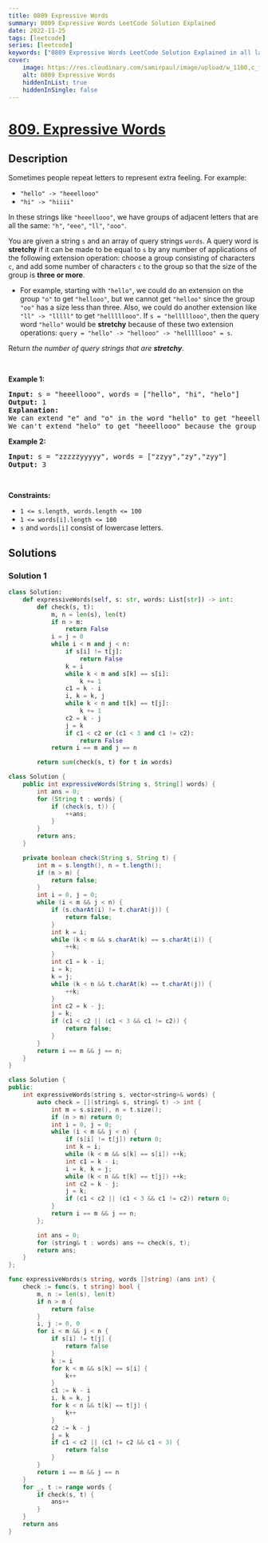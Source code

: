 ```yaml
---
title: 0809 Expressive Words
summary: 0809 Expressive Words LeetCode Solution Explained
date: 2022-11-25
tags: [leetcode]
series: [leetcode]
keywords: ["0809 Expressive Words LeetCode Solution Explained in all languages", "0809 Expressive Words", "LeetCode", "leetcode solution in Python3 C++ Java Go PHP Ruby Swift TypeScript Rust C# JavaScript C", "GeeksforGeeks", "InterviewBit", "Coding Ninjas", "HackerRank", "HackerEarth", "CodeChef", "TopCoder", "AlgoExpert", "freeCodeCamp", "Codeforces", "GitHub", "AtCoder", "Samir Paul"]
cover:
    image: https://res.cloudinary.com/samirpaul/image/upload/w_1100,c_fit,co_rgb:FFFFFF,l_text:Arial_75_bold:0809 Expressive Words - Solution Explained/problem-solving.webp
    alt: 0809 Expressive Words
    hiddenInList: true
    hiddenInSingle: false
---
```



# [809. Expressive Words](https://leetcode.com/problems/expressive-words)


## Description

<p>Sometimes people repeat letters to represent extra feeling. For example:</p>

<ul>
	<li><code>&quot;hello&quot; -&gt; &quot;heeellooo&quot;</code></li>
	<li><code>&quot;hi&quot; -&gt; &quot;hiiii&quot;</code></li>
</ul>

<p>In these strings like <code>&quot;heeellooo&quot;</code>, we have groups of adjacent letters that are all the same: <code>&quot;h&quot;</code>, <code>&quot;eee&quot;</code>, <code>&quot;ll&quot;</code>, <code>&quot;ooo&quot;</code>.</p>

<p>You are given a string <code>s</code> and an array of query strings <code>words</code>. A query word is <strong>stretchy</strong> if it can be made to be equal to <code>s</code> by any number of applications of the following extension operation: choose a group consisting of characters <code>c</code>, and add some number of characters <code>c</code> to the group so that the size of the group is <strong>three or more</strong>.</p>

<ul>
	<li>For example, starting with <code>&quot;hello&quot;</code>, we could do an extension on the group <code>&quot;o&quot;</code> to get <code>&quot;hellooo&quot;</code>, but we cannot get <code>&quot;helloo&quot;</code> since the group <code>&quot;oo&quot;</code> has a size less than three. Also, we could do another extension like <code>&quot;ll&quot; -&gt; &quot;lllll&quot;</code> to get <code>&quot;helllllooo&quot;</code>. If <code>s = &quot;helllllooo&quot;</code>, then the query word <code>&quot;hello&quot;</code> would be <strong>stretchy</strong> because of these two extension operations: <code>query = &quot;hello&quot; -&gt; &quot;hellooo&quot; -&gt; &quot;helllllooo&quot; = s</code>.</li>
</ul>

<p>Return <em>the number of query strings that are <strong>stretchy</strong></em>.</p>

<p>&nbsp;</p>
<p><strong class="example">Example 1:</strong></p>

<pre>
<strong>Input:</strong> s = &quot;heeellooo&quot;, words = [&quot;hello&quot;, &quot;hi&quot;, &quot;helo&quot;]
<strong>Output:</strong> 1
<strong>Explanation:</strong> 
We can extend &quot;e&quot; and &quot;o&quot; in the word &quot;hello&quot; to get &quot;heeellooo&quot;.
We can&#39;t extend &quot;helo&quot; to get &quot;heeellooo&quot; because the group &quot;ll&quot; is not size 3 or more.
</pre>

<p><strong class="example">Example 2:</strong></p>

<pre>
<strong>Input:</strong> s = &quot;zzzzzyyyyy&quot;, words = [&quot;zzyy&quot;,&quot;zy&quot;,&quot;zyy&quot;]
<strong>Output:</strong> 3
</pre>

<p>&nbsp;</p>
<p><strong>Constraints:</strong></p>

<ul>
	<li><code>1 &lt;= s.length, words.length &lt;= 100</code></li>
	<li><code>1 &lt;= words[i].length &lt;= 100</code></li>
	<li><code>s</code> and <code>words[i]</code> consist of lowercase letters.</li>
</ul>

## Solutions

### Solution 1

<!-- tabs:start -->

```python
class Solution:
    def expressiveWords(self, s: str, words: List[str]) -> int:
        def check(s, t):
            m, n = len(s), len(t)
            if n > m:
                return False
            i = j = 0
            while i < m and j < n:
                if s[i] != t[j]:
                    return False
                k = i
                while k < m and s[k] == s[i]:
                    k += 1
                c1 = k - i
                i, k = k, j
                while k < n and t[k] == t[j]:
                    k += 1
                c2 = k - j
                j = k
                if c1 < c2 or (c1 < 3 and c1 != c2):
                    return False
            return i == m and j == n

        return sum(check(s, t) for t in words)
```

```java
class Solution {
    public int expressiveWords(String s, String[] words) {
        int ans = 0;
        for (String t : words) {
            if (check(s, t)) {
                ++ans;
            }
        }
        return ans;
    }

    private boolean check(String s, String t) {
        int m = s.length(), n = t.length();
        if (n > m) {
            return false;
        }
        int i = 0, j = 0;
        while (i < m && j < n) {
            if (s.charAt(i) != t.charAt(j)) {
                return false;
            }
            int k = i;
            while (k < m && s.charAt(k) == s.charAt(i)) {
                ++k;
            }
            int c1 = k - i;
            i = k;
            k = j;
            while (k < n && t.charAt(k) == t.charAt(j)) {
                ++k;
            }
            int c2 = k - j;
            j = k;
            if (c1 < c2 || (c1 < 3 && c1 != c2)) {
                return false;
            }
        }
        return i == m && j == n;
    }
}
```

```cpp
class Solution {
public:
    int expressiveWords(string s, vector<string>& words) {
        auto check = [](string& s, string& t) -> int {
            int m = s.size(), n = t.size();
            if (n > m) return 0;
            int i = 0, j = 0;
            while (i < m && j < n) {
                if (s[i] != t[j]) return 0;
                int k = i;
                while (k < m && s[k] == s[i]) ++k;
                int c1 = k - i;
                i = k, k = j;
                while (k < n && t[k] == t[j]) ++k;
                int c2 = k - j;
                j = k;
                if (c1 < c2 || (c1 < 3 && c1 != c2)) return 0;
            }
            return i == m && j == n;
        };

        int ans = 0;
        for (string& t : words) ans += check(s, t);
        return ans;
    }
};
```

```go
func expressiveWords(s string, words []string) (ans int) {
	check := func(s, t string) bool {
		m, n := len(s), len(t)
		if n > m {
			return false
		}
		i, j := 0, 0
		for i < m && j < n {
			if s[i] != t[j] {
				return false
			}
			k := i
			for k < m && s[k] == s[i] {
				k++
			}
			c1 := k - i
			i, k = k, j
			for k < n && t[k] == t[j] {
				k++
			}
			c2 := k - j
			j = k
			if c1 < c2 || (c1 != c2 && c1 < 3) {
				return false
			}
		}
		return i == m && j == n
	}
	for _, t := range words {
		if check(s, t) {
			ans++
		}
	}
	return ans
}
```

<!-- tabs:end -->

<!-- end -->
